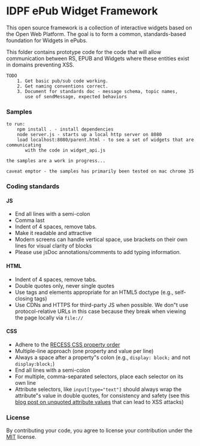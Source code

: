 # IDPF ePub Widget Framework

This open source framework is a collection of interactive widgets based 
on the Open Web Platform. 
The goal is to form a common, standards-based foundation for Widgets in ePubs.

This folder contains prototype code for the code that will allow 
communication between RS, EPUB and Widgets where these entities exist 
in domains preventing XSS.

	TODO
		1. Get basic pub/sub code working.
        2. Get naming conventions correct.
        3. Document for standards doc - message schema, topic names, 
           use of sendMessage, expected behaviors

### Samples
    to run:
        npm install . - install dependencies
        node server.js - starts up a local http server on 8080
        load localhost:8080/parent.html - to see a set of widgets that are communicating
           with the code in widget_api.js

    the samples are a work in progress...

    caveat emptor - the samples has primarily been tested on mac chrome 35

### Coding standards

#### JS

- End all lines with a semi-colon
- Comma last
- Indent of 4 spaces, remove tabs.
- Make it readable and attractive
- Modern screens can handle vertical space, use brackets on their own 
  lines for visual clarity of blocks
- Please use jsDoc annotations/comments to add typing information.

#### HTML

- Indent of 4 spaces, remove tabs.
- Double quotes only, never single quotes
- Use tags and elements appropriate for an HTML5 doctype (e.g., self-closing tags)
- Use CDNs and HTTPS for third-party JS when possible. We don"t use
  protocol-relative URLs in this case because they break when viewing the page 
  locally via `file://`

#### CSS

- Adhere to the [RECESS CSS property order](http://markdotto.com/2011/11/29/css-property-order/)
- Multiple-line approach (one property and value per line)
- Always a space after a property"s colon (e.g., `display: block;` and not `display:block;`)
- End all lines with a semi-colon
- For multiple, comma-separated selectors, place each selector on its own line
- Attribute selectors, like `input[type="text"]` should always wrap the 
  attribute"s value in double quotes, for consistency and safety 
  (see this [blog post on unquoted attribute values](
   http://mathiasbynens.be/notes/unquoted-attribute-values) 
   that can lead to XSS attacks)

### License

By contributing your code, you agree to license your contribution under the 
[MIT](http://opensource.org/licenses/MIT) license.
